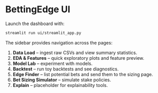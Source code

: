 # BettingEdge UI

Launch the dashboard with:

```bash
streamlit run ui/streamlit_app.py
```

The sidebar provides navigation across the pages:

1. **Data Load** – ingest raw CSVs and view summary statistics.
2. **EDA & Features** – quick exploratory plots and feature preview.
3. **Model Lab** – experiment with models.
4. **Backtest** – run toy backtests and see diagnostics.
5. **Edge Finder** – list potential bets and send them to the sizing page.
6. **Bet Sizing Simulator** – simulate stake policies.
7. **Explain** – placeholder for explainability tools.
